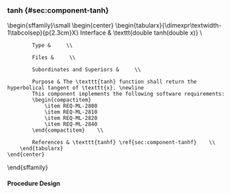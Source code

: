 ### tanh  {#sec:component-tanh}

\begin{sffamily}\small
	\begin{center}
		\begin{tabularx}{\dimexpr\textwidth-1\tabcolsep}{p{2.3cm}X}
			Interface       & \texttt{double tanh(double x)} \\ 
			
			Type &     \\ 
			
			Files &     \\ 
			
			Subordinates and Superiors &     \\ 
			
			Purpose & The \texttt{tanh} function shall return the hyperbolical tangent of \texttt{x}. \newline
			This component implements the following software requirements:
			\begin{compactitem}
				\item REQ-ML-2800
				\item REQ-ML-2810
				\item REQ-ML-2820
				\item REQ-ML-2840
			\end{compactitem}    \\ 
			
			References & \texttt{tanhf} \ref{sec:component-tanhf}    \\ 
		\end{tabularx}
	\end{center}
\end{sffamily}

#### Procedure Design
